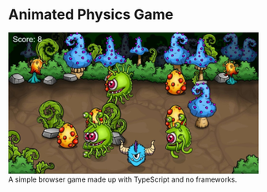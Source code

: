 # Animated Physics Game
![Screenshot](/public/images/screenshot.png)
A simple browser game made up with TypeScript and no frameworks.
